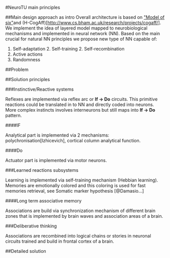 #NeuroTU main principles

##Main design approach as intro 
Overall architecture is based on ["Model of six"](https://en.wikipedia.org/wiki/The_Emotion_Machine)and (H-CogAff)[http://www.cs.bham.ac.uk/research/projects/cogaff/].
We implement the idea of layered model mapped to neurobiological mechanisms and implemented in neural network (NN). Based on the main crucial for natural NN principles we propose new type of NN capable of:

1. Self-adaptation
     2. Self-training
	 2. Self-recombination
1. Active actions
1. Randomness

##Problem

##Solution principles

###Instinctive/Reactive systems

Reflexes are implemented via reflex arc or **If -> Do** circuits.
This primitive reactions could be translated in to NN and directly coded into neurons.
More complex instincts involves interneurons but still maps into **If -> Do** pattern.

####IF

Analytical part is implemented via 2 mechanisms: polychronisation[Izhicevich], cortical column analytical function.

####Do

Actuator part is implemented via motor neurons.

###Learned reactions subsystems

Learning is implemented via self-training mechanism (Hebbian learning). Memories are emotionally colored and this coloring is used for fast memories retrieval, see Somatic marker hypothesis [@Damasio...]

####Long term associative memory

Associations are build via synchronization mechanism of different brain zones that is implemented by brain waves and association areas of a brain.

###Deliberative thinking

Associations are recombined into logical chains or stories in neuronal circuits trained and build in frontal cortex of a brain.

##Detailed solution



